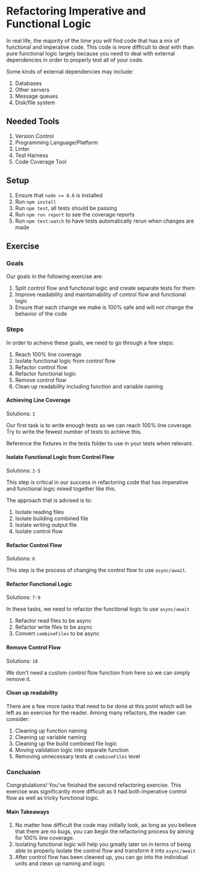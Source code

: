 # Refactoring Imperative and Functional Logic

In real life, the majority of the time you will find code that has a mix of functional and imperative code. This code is more difficult to deal with than pure functional logic largely because you need to deal with external dependencies in order to properly test all of your code.

Some kinds of external dependencies may include:

1. Databases
2. Other servers
3. Message queues
4. Disk/file system

## Needed Tools

1. Version Control
2. Programming Language/Platform
3. Linter
4. Test Harness
5. Code Coverage Tool

## Setup

1. Ensure that `node >= 8.6` is installed
2. Run `npm install`
3. Run `npm test`, all tests should be passing
4. Run `npm run report` to see the coverage reports
5. Run `npm test:watch` to have tests automatically rerun when changes are made

## Exercise

### Goals

Our goals in the following exercise are:

1. Split control flow and functional logic and create separate tests for them
2. Improve readability and maintainability of control flow and functional logic
3. Ensure that each change we make is 100% safe and will not change the behavior of the code

### Steps

In order to achieve these goals, we need to go through a few steps:

1. Reach 100% line coverage
2. Isolate functional logic from control flow
3. Refactor control flow
4. Refactor functional logic
5. Remove control flow
6. Clean up readability including function and variable naming

#### Achieving Line Coverage

Solutions: `1`

Our first task is to write enough tests so we can reach 100% line coverage. Try to write the fewest number of tests to achieve this.

Reference the fixtures in the tests folder to use in your tests when relevant.

#### Isolate Functional Logic from Control Flow

Solutions: `2-5`

This step is critical in our success in refactoring code that has imperative and functional logic mixed together like this.

The approach that is advised is to:

1. Isolate reading files
2. Isolate building combined file
3. Isolate writing output file
4. Isolate control flow

#### Refactor Control Flow

Solutions: `6`

This step is the process of changing the control flow to use `async/await`.

#### Refactor Functional Logic

Solutions: `7-9`

In these tasks, we need to refactor the functional logic to use `async/await`

1. Refactor read files to be async
2. Refactor write files to be async
3. Convert `combineFiles` to be async

#### Remove Control Flow

Solutions: `10`

We don't need a custom control flow function from here so we can simply remove it.

#### Clean up readability

There are a few more tasks that need to be done at this point which will be left as an exercise for the reader. Among many refactors, the reader can consider:

1. Cleaning up function naming
2. Cleaning up variable naming
3. Cleaning up the build combined file logic
4. Moving validation logic into separate function
5. Removing unnecessary tests at `combineFiles` level

### Conclusion

Congratulations! You've finished the second refactoring exercise. This exercise was significantly more difficult as it had both imperative control flow as well as tricky functional logic.

#### Main Takeaways

1. No matter how difficult the code may initially look, as long as you believe that there are no bugs, you can begin the refactoring process by aiming for 100% line coverage.
2. Isolating functional logic will help you greatly later on in terms of being able to properly isolate the control flow and transform it into `async/await`
3. After control flow has been cleaned up, you can go into the individual units and clean up naming and logic